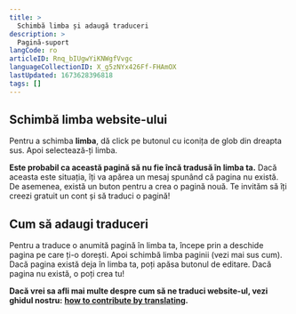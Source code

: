 ```yaml
---
title: >
  Schimbă limba și adaugă traduceri
description: >
  Pagină-suport
langCode: ro
articleID: Rnq_bIUgwYiKNWgfVvgc
languageCollectionID: X_g5zNYx426Ff-FHAmOX
lastUpdated: 1673628396818
tags: []
---
```


## Schimbă limba website-ului

Pentru a schimba **limba**, dă click pe butonul cu iconița de glob din dreapta sus. Apoi selectează-ți limba.

**Este probabil ca această pagină să nu fie încă tradusă în limba ta.** Dacă aceasta este situația, îți va apărea un mesaj spunând că pagina nu există. De asemenea, există un buton pentru a crea o pagină nouă. Te invităm să îți creezi gratuit un cont și să traduci o pagină!

## Cum să adaugi traduceri

Pentru a traduce o anumită pagină în limba ta, începe prin a deschide pagina pe care ți-o dorești. Apoi schimbă limba paginii (vezi mai sus cum). Dacă pagina există deja în limba ta, poți apăsa butonul de editare. Dacă pagina nu există, o poți crea tu!

**Dacă vrei sa afli mai multe despre cum să ne traduci website-ul, vezi ghidul nostru:** [**how to contribute by translating**](/contribute/translate)**.**